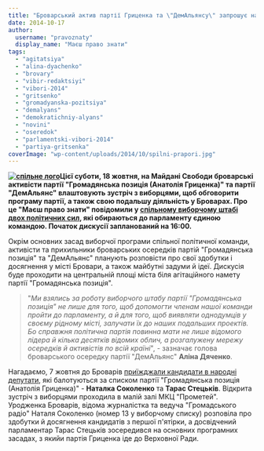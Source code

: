 ```yaml
---
title: "Броварський актив партії Гриценка та \"ДемАльянсу\" запрошує на дискусію про виборчу програму"
date: 2014-10-17
author: 
  username: "pravoznaty"
  display_name: "Маєш право знати"
tags: 
  - "agitatsiya"
  - "alina-dyachenko"
  - "brovary"
  - "vibir-redaktsiyi"
  - "vibori-2014"
  - "gritsenko"
  - "gromadyanska-pozitsiya"
  - "demalyans"
  - "demokratichniy-alyans"
  - "novini"
  - "oseredok"
  - "parlamentski-vibori-2014"
  - "partiya-gritsenka"
coverImage: "wp-content/uploads/2014/10/spilni-prapori.jpg"
---
```


**[![спільне лого](https://mpz.brovary.org/wp-content/uploads/2014/10/spilne-logo.jpg)](https://mpz.brovary.org/wp-content/uploads/2014/10/spilne-logo.jpg)Цієї суботи, 18 жовтня, на Майдані Свободи броварські активісти партії "Громадянська позиція (Анатолія Гриценка)" та партії "ДемАльянс" влаштовують зустріч з виборцями, щоб обговорити програму партії, а також свою подальшу діяльність у Броварах. Про це "Маєш право знати" повідомили у [спільному виборчому штабі](https://www.facebook.com/Grytsenko.DemAlliance.Brovary)** **[двох політичних сил](https://www.facebook.com/Grytsenko.DemAlliance.Brovary), які обираються до парламенту єдиною командою. Початок дискусії запланований на 16:00.**

Окрім основних засад виборчої програми спільної політичної команди, активісти та прихильники броварських осередків партій "Громадянська позиція" та "ДемАльянс" планують розповісти про свої здобутки і досягнення у місті Бровари, а також майбутні задуми й ідеї. Дискусія буде проходити на центральній площі міста біля агітаційного намету партії "Громадянська позиція".

> "_Ми взялись за роботу виборчого штабу партії "Громадянська позиція" не лише для того, щоб допомогти членам нашої команди пройти до парламенту, а й для того, щоб виявляти однодумців у своєму рідному місті, залучати їх до наших подальших проектів. Бо справжня політична партія повинна мати не лише відомого лідера й кілька десятків відомих облич, а розгалужену мережу осередків й активістів по всій країні_", - зазначає голова броварського осередку партії "ДемАльянс" **Аліна Дяченко**.

Нагадаємо, 7 жовтня до Броварів [приїжджали кандидати в народні депутати](https://mpz.brovary.org/kandidati-vid-partiyi-gritsenka-u-brovarah-rozpovili-chomu-z-koruptsiyeyu-borotimutsya-ne-vilami-y-grablyami/), які балотуються за списком партії "Громадянська позиція (Анатолія Гриценка)" - **Наталка Соколенко** та **Тарас Стецьків**. Відкрита зустріч з виборцями проходила в малій залі МКЦ "Прометей". Уродженка Броварів, відома журналістка та ведуча "Громадського радіо" Наталя Соколенко (номер 13 у виборчому списку) розповіла про здобутки й досягнення кандидатів з першої п'ятірки, а досвідчений парламентар Тарас Стецьків зосередився на основних програмних засадах, з якийи партія Гриценка іде до Верховної Ради.
